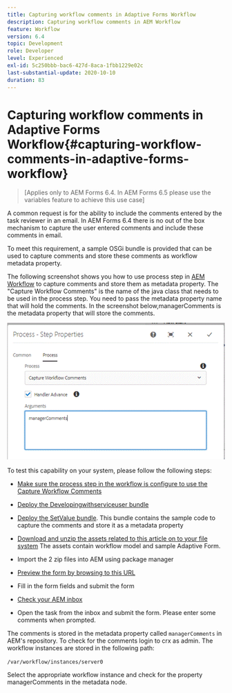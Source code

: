 ```yaml
---
title: Capturing workflow comments in Adaptive Forms Workflow
description: Capturing workflow comments in AEM Workflow
feature: Workflow
version: 6.4
topic: Development
role: Developer
level: Experienced
exl-id: 5c250bbb-bac6-427d-8aca-1fbb1229e02c
last-substantial-update: 2020-10-10
duration: 83
---
```

# Capturing workflow comments in Adaptive Forms Workflow{#capturing-workflow-comments-in-adaptive-forms-workflow}

>[Applies only to AEM Forms 6.4. In AEM Forms 6.5 please use the variables feature to achieve this use case]

A common request is for the ability to include the comments entered by the task reviewer in an email. In AEM Forms 6.4 there is no out of the box mechanism to capture the user entered comments and include these comments in email.

To meet this requirement, a sample OSGi bundle is provided that can be used to capture comments and store these comments as workflow metadata property.

The following screenshot shows you how to use process step in [AEM Workflow](http://localhost:4502/editor.html/conf/global/settings/workflow/models/CaptureComments.html) to capture comments and store them as metadata property. The "Capture Workflow Comments" is the name of the java class that needs to be used in the process step. You need to pass the metadata property name that will hold the comments. In the screenshot below,managerComments is the metadata property that will store the comments.

![workflowcomments1](assets/workflowcomments1.gif)

To test this capability on your system, please follow the following steps:
* [Make sure the process step in the workflow is configure to use the Capture Workflow Comments](http://localhost:4502/editor.html/conf/global/settings/workflow/models/CaptureComments.html)

* [Deploy the Developingwithserviceuser bundle](/help/forms/assets/common-osgi-bundles/DevelopingWithServiceUser.jar)

* [Deploy the SetValue bundle](/help/forms/assets/common-osgi-bundles/SetValueApp.core-1.0-SNAPSHOT.jar). This bundle contains the sample code to capture the comments and store it as a metadata property

* [Download and unzip the assets related to this article on to your file system](assets/capturecomments.zip) The assets contain workflow model and sample Adaptive Form.

* Import the 2 zip files into AEM using package manager

* [Preview the form by browsing to this URL](http://localhost:4502/content/dam/formsanddocuments/capturecomments/jcr:content?wcmmode=disabled)

* Fill in the form fields and submit the form

* [Check your AEM inbox](http://localhost:4502/aem/inbox)

* Open the task from the inbox and submit the form. Please enter some comments when prompted.

The comments is stored in the metadata property called `managerComments` in AEM's repository. To check for the comments login to crx as admin. The workflow instances are stored in the following path:

`/var/workflow/instances/server0`

Select the appropriate workflow instance and check for the property managerComments in the metadata node.
